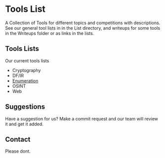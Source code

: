 # Tools List
A Collection of Tools for different topics and competitions with descriptions. See our general tool lists in in the List directory, and writeups for some tools in the Writeups folder or as links in the lists.

## Tools Lists
Our current tools lists
 - Cryptography
 - DF/IR
 - [Enumeration](Lists/Enumeration.md)
 - OSINT
 - Web

## Suggestions
Have a suggestion for us? Make a commit request and our team will review it and get it added.

## Contact
Please dont.

